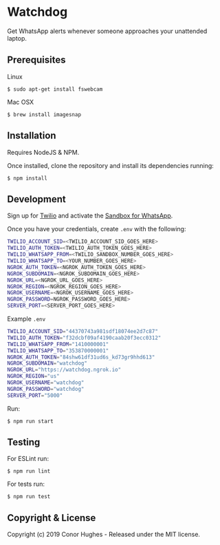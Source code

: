 # Watchdog

Get WhatsApp alerts whenever someone approaches your unattended laptop.

## Prerequisites

Linux

    $ sudo apt-get install fswebcam

Mac OSX

    $ brew install imagesnap

## Installation

Requires NodeJS & NPM.

Once installed, clone the repository and install its dependencies running:

    $ npm install

## Development

Sign up for [Twilio](https://www.twilio.com/try-twilio) and activate the [Sandbox for WhatsApp](https://www.twilio.com/console/sms/whatsapp/sandbox).

Once you have your credentials, create `.env` with the following:

```bash
TWILIO_ACCOUNT_SID=<TWILIO_ACCOUNT_SID_GOES_HERE>
TWILIO_AUTH_TOKEN=<TWILIO_AUTH_TOKEN_GOES_HERE>
TWILIO_WHATSAPP_FROM=<TWILIO_SANDBOX_NUMBER_GOES_HERE>
TWILIO_WHATSAPP_TO=<YOUR_NUMBER_GOES_HERE>
NGROK_AUTH_TOKEN=<NGROK_AUTH_TOKEN_GOES_HERE>
NGROK_SUBDOMAIN=<NGROK_SUBDOMAIN_GOES_HERE>
NGROK_URL=<NGROK_URL_GOES_HERE>
NGROK_REGION=<NGROK_REGION_GOES_HERE>
NGROK_USERNAME=<NGROK_USERNAME_GOES_HERE>
NGROK_PASSWORD=NGROK_PASSWORD_GOES_HERE>
SERVER_PORT=<SERVER_PORT_GOES_HERE>
```

Example `.env`

```bash
TWILIO_ACCOUNT_SID="44370743a981sdf18074ee2d7c87"
TWILIO_AUTH_TOKEN="f32dcbf09af4190caab20f3ecc0312"
TWILIO_WHATSAPP_FROM="1410000001"
TWILIO_WHATSAPP_TO="353870000001"
NGROK_AUTH_TOKEN="84shw61df31ud6s_kd73gr9hhd613"
NGROK_SUBDOMAIN="watchdog"
NGROK_URL="https://watchdog.ngrok.io"
NGROK_REGION="us"
NGROK_USERNAME="watchdog"
NGROK_PASSWORD="watchdog"
SERVER_PORT="5000"
```

Run:

    $ npm run start

## Testing

For ESLint run:

    $ npm run lint

For tests run:

    $ npm run test

## Copyright & License

Copyright (c) 2019 Conor Hughes - Released under the MIT license.
